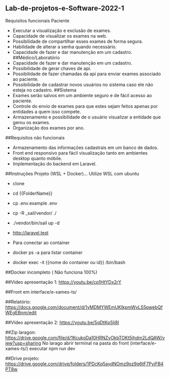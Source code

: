 ## Lab-de-projetos-e-Software-2022-1
Requisitos funcionais
Paciente
- Executar a visualização e exclusão de exames.
- Capacidade de visualizar os exames na web.
- Possibilidade de compartilhar esses exames de forma segura.
- Habilidade de alterar a senha quando necessário.
- Capacidade de fazer e dar manutenção em um cadastro.
##Médico/Laboratório
- Capacidade de fazer e dar manutenção em um cadastro.
- Possibilidade de gerar chaves de api.
- Possibilidade de fazer chamadas da api para enviar exames associado ao paciente.
- Possibilidade de cadastrar novos usuários no sistema caso ele não esteja no cadastro.
##Sistema
- Exames serão salvos em um ambiente seguro e de fácil acesso ao paciente.
- Controle do envio de exames para que estes sejam feitos apenas por entidades a quem isso compete.
- Armazenamento e possibilidade de o usuário visualizar a entidade que gerou os exames.
- Organização dos exames por ano.

##Requisitos não funcionais
- Armazenamento das informações cadastrais em um banco de dados.
- Front end responsivo para fácil visualização tanto em ambientes desktop quanto móbile.
- Implementação do backend em Laravel.


##Instruções Projeto (WSL + Docker)... Utilize WSL com ubuntu
- clone
- cd {{FolderName}}
- cp .env.example .env
- cp -R _sail/vendor/ ./
- ./vendor/bin/sail up -d
- http://laravel.test

- Para conectar ao container 
- docker ps -a para listar container 
- docker exec -it {{nome do container ou id}} /bin/bash


##Docker incompleto ( Nâo funciona 100%)

##Video apresentação 1: 
https://youtu.be/cp1HtYDx2rY


##Front em interface/e-xames-ts/

##Relatório:
https://docs.google.com/document/d/1yMDMYWEmUKIkpmWvLS5pwebQfWEgEBnm/edit

##Vídeo apresentação 2: 
https://youtu.be/5qDtKp5lj8I

##Zip laragon:
https://drive.google.com/file/d/1KcukoDa10HRNZyOkbTOKt5jhdm2LdQAW/view?usp=sharing
No larago abrir terminal na pasta do front (interface/e-xames-ts/) executar npm run dev

##Drive projeto:
https://drive.google.com/drive/folders/1PDcKq5aydNOmz9oz9q6tF7PyjFB4PT8w
